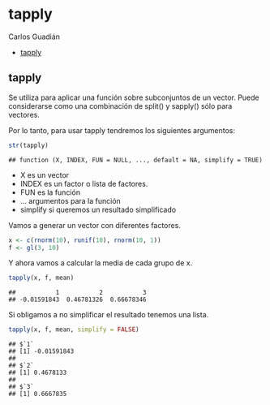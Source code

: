 tapply
================
Carlos Guadián

-   [tapply](#tapply)

## tapply

Se utiliza para aplicar una función sobre subconjuntos de un vector.
Puede considerarse como una combinación de split() y sapply() sólo para
vectores.

Por lo tanto, para usar tapply tendremos los siguientes argumentos:

``` r
str(tapply)
```

    ## function (X, INDEX, FUN = NULL, ..., default = NA, simplify = TRUE)

-   X es un vector
-   INDEX es un factor o lista de factores.
-   FUN es la función
-   … argumentos para la función
-   simplify si queremos un resultado simplificado

Vamos a generar un vector con diferentes factores.

``` r
x <- c(rnorm(10), runif(10), rnorm(10, 1))
f <- gl(3, 10)
```

Y ahora vamos a calcular la media de cada grupo de x.

``` r
tapply(x, f, mean)
```

    ##           1           2           3 
    ## -0.01591843  0.46781326  0.66678346

Si obligamos a no simplificar el resultado tenemos una lista.

``` r
tapply(x, f, mean, simplify = FALSE)
```

    ## $`1`
    ## [1] -0.01591843
    ## 
    ## $`2`
    ## [1] 0.4678133
    ## 
    ## $`3`
    ## [1] 0.6667835
